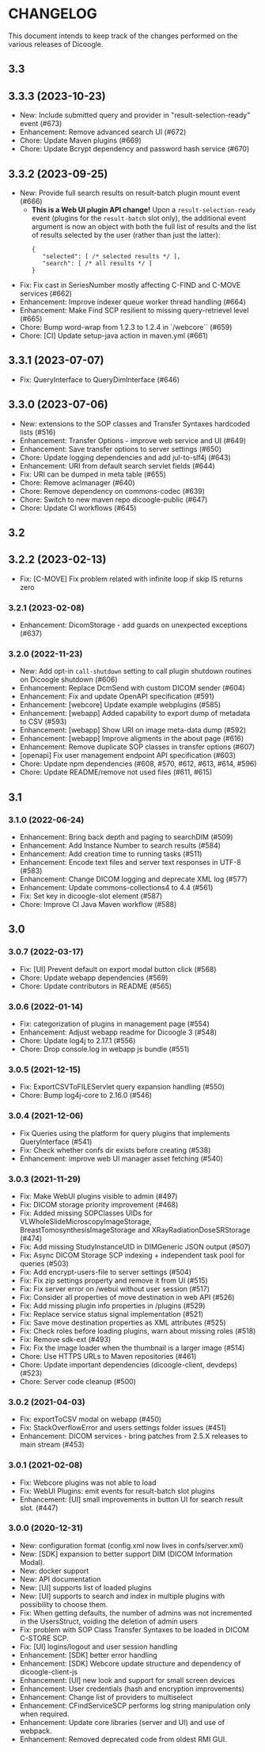 # CHANGELOG
This document intends to keep track of the changes performed on the various releases of Dicoogle.

## 3.3

## 3.3.3 (2023-10-23)

* New: Include submitted query and provider in "result-selection-ready" event (#673)
* Enhancement: Remove advanced search UI (#672)
* Chore: Update Maven plugins (#669)
* Chore: Update Bcrypt dependency and password hash service (#670)

## 3.3.2 (2023-09-25)

- New: Provide full search results on result-batch plugin mount event (#666)
   - **This is a Web UI plugin API change!** Upon a `result-selection-ready` event
     (plugins for the `result-batch` slot only),
     the additional event argument is now an object with
     both the full list of results and the list of results selected by the user
     (rather than just the latter):
     ```jsonc
     {
        "selected": [ /* selected results */ ],
        "search": [ /* all results */ ]
     }
     ```
- Fix: Fix cast in SeriesNumber mostly affecting C-FIND and C-MOVE services (#662)
- Enhancement: Improve indexer queue worker thread handling (#664)
- Enhancement: Make Find SCP resilient to missing query-retrievel level (#665)
- Chore: Bump word-wrap from 1.2.3 to 1.2.4 in `/webcore`` (#659)
- Chore: [CI] Update setup-java action in maven.yml (#661)

## 3.3.1  (2023-07-07)

- Fix: QueryInterface to QueryDimInterface (#646)

## 3.3.0  (2023-07-06)

- New: extensions to the SOP classes and Transfer Syntaxes hardcoded lists (#516)
- Enhancement: Transfer Options - improve web service and UI (#649)
- Enhancement: Save transfer options to server settings (#650)
- Chore: Update logging dependencies and add jul-to-slf4j (#643)
- Enhancement: URI from default search servlet fields (#644)
- Fix: URI can be dumped in meta table (#655)
- Chore: Remove aclmanager (#640)
- Chore: Remove dependency on commons-codec (#639)
- Chore: Switch to new maven repo dicoogle-public (#647)
- Chore: Update CI workflows (#645)

## 3.2

## 3.2.2  (2023-02-13)

- Fix: [C-MOVE] Fix problem related with infinite loop if skip IS returns zero

### 3.2.1 (2023-02-08)

- Enhancement: DicomStorage - add guards on unexpected exceptions (#637)

### 3.2.0 (2022-11-23)

- New: Add opt-in `call-shutdown` setting to call plugin shutdown routines on Dicoogle shutdown (#606)
- Enhancement: Replace DcmSend with custom DICOM sender (#604)
- Enhancement: Fix and update OpenAPI specification (#591)
- Enhancement: [webcore] Update example webplugins (#585)
- Enhancement: [webapp] Added capability to export dump of metadata to CSV  (#593)
- Enhancement: [webapp] Show URI on image meta-data dump  (#592)
- Enhancement: [webapp] Improve aligments in the about page (#616)
- Enhancement: Remove duplicate SOP classes in transfer options (#607)
- [openapi] Fix user management endpoint API specification (#603)
- Chore: Update npm dependencies (#608, #570, #612, #613, #614, #596)
- Chore: Update README/remove not used files (#611, #615)


## 3.1

### 3.1.0 (2022-06-24)

- Enhancement: Bring back depth and paging to searchDIM (#509)
- Enhancement: Add Instance Number to search results (#584)
- Enhancement: Add creation time to running tasks (#511)
- Enhancement: Encode text files and server text responses in UTF-8 (#583)
- Enhancement: Change DICOM logging and deprecate XML log (#577)
- Enhancement: Update commons-collections4 to 4.4 (#561)
- Fix: Set key in dicoogle-slot element (#587)
- Chore: Improve CI Java Maven workflow (#588)

## 3.0

### 3.0.7 (2022-03-17)

- Fix: [UI] Prevent default on export modal button click (#568)
- Chore: Update webapp dependencies (#569)
- Chore: Update contributors in README (#565)

### 3.0.6 (2022-01-14)

- Fix: categorization of plugins in management page (#554)
- Enhancement: Adjust webapp readme for Dicoogle 3 (#548)
- Chore: Update log4j to 2.17.1 (#556)
- Chore: Drop console.log in webapp js bundle (#551)

### 3.0.5 (2021-12-15)

- Fix: ExportCSVToFILEServlet query expansion handling (#550)
- Chore: Bump log4j-core to 2.16.0 (#546) 

### 3.0.4 (2021-12-06)

- Fix Queries using the platform for query plugins that implements QueryInterface (#541)
- Fix: Check whether confs dir exists before creating (#538)
- Enhancement: improve web UI manager asset fetching (#540)

### 3.0.3 (2021-11-29)

- Fix: Make WebUI plugins visible to admin (#497)
- Fix: DICOM storage priority improvement (#468)
- Fix: Added missing SOPClasses UIDs for VLWholeSlideMicroscopyImageStorage, BreastTomosynthesisImageStorage and XRayRadiationDoseSRStorage (#474)
- Fix: Add missing StudyInstanceUID in DIMGeneric JSON output (#507)
- Fix: Async DICOM Storage SCP indexing + independent task pool for queries (#503)
- Fix: Add encrypt-users-file to server settings (#504)
- Fix: Fix zip settings property and remove it from UI (#515)
- Fix: Fix server error on /webui without user session (#517)
- Fix: Consider all properties of move destination in web API (#526)
- Fix: Add missing plugin info properties in /plugins (#529)
- Fix: Replace service status signal implementation  (#521)
- Fix: Save move destination properties as XML attributes (#525)
- Fix: Check roles before loading plugins, warn about missing roles (#518)
- Fix: Remove sdk-ext (#493)
- Fix: Fix the image loader when the thumbnail is a larger image (#514)
- Chore: Use HTTPS URLs to Maven repositories (#461)
- Chore: Update important dependencies (dicoogle-client, devdeps) (#523)
- Chore: Server code cleanup (#500)

### 3.0.2 (2021-04-03)

- Fix: exportToCSV modal on webapp (#450)
- Fix: StackOverflowError and users settings folder issues (#451)
- Enhancement: DICOM services - bring patches from 2.5.X releases to main stream (#453)

### 3.0.1 (2021-02-08)

* Fix: Webcore plugins was not able to load 
* Fix: WebUI Plugins: emit events for result-batch slot plugins
* Enhancement: [UI] small improvements in button UI for search result slot. (#447)

### 3.0.0 (2020-12-31)

* New: configuration format (config.xml now lives in confs/server.xml)
* New: [SDK] expansion to better support DIM (DICOM Information Modal).
* New: docker support
* New: API documentation
* New: [UI] supports list of loaded plugins
* New: [UI] supports to search and index in multiple plugins with possibility to choose them.
* Fix: When getting defaults, the number of admins was not incremented in the UsersStruct, voiding the deletion of admin users
* Fix: problem with SOP Class Transfer Syntaxes to be loaded in DICOM C-STORE SCP.
* Fix: [UI] logins/logout and user session handling
* Enhancement: [SDK] better error handling
* Enhancement: [SDK] Webcore update structure and dependency of dicoogle-client-js
* Enhancement: [UI] new look and support for small screen devices
* Enhancement: User credentials (hash and encryption improvements)
* Enhancement: Change list of providers to multiselect
* Enhancement: CFindServiceSCP performs log string manipulation only when required.
* Enhancement: Update core libraries (server and UI) and use of webpack.
* Enhancement: Removed deprecated code from oldest RMI GUI.
